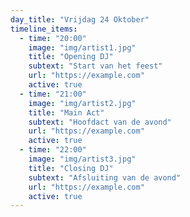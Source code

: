 ```yaml
---
day_title: "Vrijdag 24 Oktober"
timeline_items:
  - time: "20:00"
    image: "img/artist1.jpg"
    title: "Opening DJ"
    subtext: "Start van het feest"
    url: "https://example.com"
    active: true
  - time: "21:00"
    image: "img/artist2.jpg"
    title: "Main Act"
    subtext: "Hoofdact van de avond"
    url: "https://example.com"
    active: true
  - time: "22:00"
    image: "img/artist3.jpg"
    title: "Closing DJ"
    subtext: "Afsluiting van de avond"
    url: "https://example.com"
    active: true
---
```

